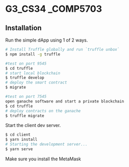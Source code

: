# G3_CS34 \_COMP5703

## Installation

Run the simple dApp using 1 of 2 ways.

```sh
# Install Truffle globally and run `truffle unbox`
$ npm install -g truffle
```

```sh
#test on port 9545
$ cd truffle
# start local blockchain
$ truffle develop
# deploy the smart contract
$ migrate
```

```sh
#test on port 7545
open ganache software and start a private blockchain
$ cd truffle
# deploy contracts on the ganache
$ truffle migrate
```

Start the client dev server.

```sh
$ cd client
$ yarn install
# Starting the development server...
$ yarn serve
```

Make sure you install the MetaMask
